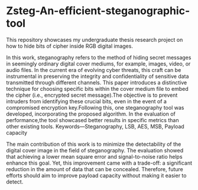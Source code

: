 # Zsteg-An-efficient-steganographic-tool
This repository showcases my undergraduate thesis research project on how to hide bits of cipher inside RGB digital images.

In this work, steganography refers to the method of hiding secret messages in seemingly ordinary digital cover
mediums, for example, images, video, or audio files. In the current era of evolving cyber threats, this craft can be instrumental in preserving the integrity and confidentiality of sensitive data transmitted through different channels. This paper introduces a distinctive technique for choosing specific bits within the cover medium file to embed the cipher (i.e., encrypted secret message).The objective is to prevent intruders from identifying these crucial bits, even in the event of a compromised encryption key.Following this, one steganography tool was developed, incorporating the proposed algorithm. In the evaluation of performance,the tool showcased better results in specific metrics than other existing tools.
Keywords—Steganography, LSB, AES, MSB, Payload capacity

The main contribution of this work is to minimize the detectability of the digital cover image in the field of steganography.
The evaluation showed that achieving a lower mean square error and signal-to-noise ratio helps enhance this goal.
Yet, this improvement came with a trade-off: a significant reduction in the amount of data that can be concealed. Therefore,
future efforts should aim to improve payload capacity without making it easier to detect.
